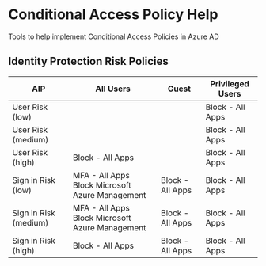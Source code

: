 # Conditional Access Policy Help
Tools to help implement Conditional Access Policies in Azure AD
## Identity Protection Risk Policies
| AIP | All Users | Guest | Privileged Users | 
| --------------- | --------------- | --------------- | --------------- |
| User Risk (low) |  |  | Block - All Apps | 
| User Risk (medium) |  |  | Block - All Apps | 
| User Risk (high) | Block - All Apps |  | Block - All Apps | 
| Sign in Risk (low) | MFA - All Apps <BR /> Block Microsoft Azure Management | Block - All Apps | Block - All Apps | 
| Sign in Risk (medium) | MFA - All Apps <BR /> Block Microsoft Azure Management | Block - All Apps | Block - All Apps | 
| Sign in Risk (high) | Block - All Apps | Block - All Apps | Block - All Apps | 
